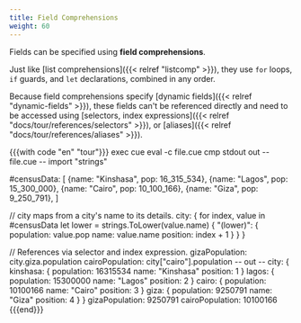 ```yaml
---
title: Field Comprehensions
weight: 60
---
```


Fields can be specified using **field comprehensions**.

Just like
[list comprehensions]({{< relref "listcomp" >}}), they use
`for` loops, `if` guards, and `let` declarations,
combined in any order.

Because field comprehensions specify
[dynamic fields]({{< relref "dynamic-fields" >}}),
these fields can't be referenced directly
and need to be accessed using 
[selectors, index expressions]({{< relref "docs/tour/references/selectors" >}}),
or [aliases]({{< relref "docs/tour/references/aliases" >}}).

{{{with code "en" "tour"}}}
exec cue eval -c file.cue
cmp stdout out
-- file.cue --
import "strings"

#censusData: [
	{name: "Kinshasa", pop: 16_315_534},
	{name: "Lagos", pop: 15_300_000},
	{name: "Cairo", pop: 10_100_166},
	{name: "Giza", pop: 9_250_791},
]

// city maps from a city's name to its details.
city: {
	for index, value in #censusData
	let lower = strings.ToLower(value.name) {
		"\(lower)": {
			population: value.pop
			name:       value.name
			position:   index + 1
		}
	}
}

// References via selector and index expression.
gizaPopulation:  city.giza.population
cairoPopulation: city["cairo"].population
-- out --
city: {
    kinshasa: {
        population: 16315534
        name:       "Kinshasa"
        position:   1
    }
    lagos: {
        population: 15300000
        name:       "Lagos"
        position:   2
    }
    cairo: {
        population: 10100166
        name:       "Cairo"
        position:   3
    }
    giza: {
        population: 9250791
        name:       "Giza"
        position:   4
    }
}
gizaPopulation:  9250791
cairoPopulation: 10100166
{{{end}}}
